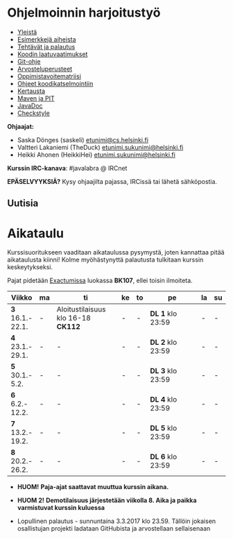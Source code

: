 # Ohjelmoinnin harjoitustyö
* [Yleistä](ohjeet/Yleista.md)
* [Esimerkkejä aiheista](ohjeet/Esimerkkeja-aiheista.md)
* [Tehtävät ja palautus](ohjeet/Tehtavat-ja-palautus.md)
* [Koodin laatuvaatimukset](ohjeet/Koodin-laatuvaatimukset.md)
* [Git-ohje](ohjeet/Git-ohje.md)
* [Arvosteluperusteet](ohjeet/Arvosteluperusteet.md)
* [Oppimistavoitematriisi](http://www.cs.helsinki.fi/courses/58160/matriisi)
* [Ohjeet koodikatselmointiin](ohjeet/Koodikatselmointi.md)
* [Kertausta](ohjeet/Kertausta.md)
* [Maven ja PIT](ohjeet/Maven-ja-PIT.md)
* [JavaDoc](ohjeet/JavaDoc.md)
* [Checkstyle](ohjeet/Checkstyle.md)

**Ohjaajat:**
* Saska Dönges (saskeli) etunimi@cs.helsinki.fi
* Valtteri Lakaniemi (TheDuck) etunimi.sukunimi@helsinki.fi
* Heikki Ahonen (HeikkiHei) etunimi.sukunimi@helsinki.fi

**Kurssin IRC-kanava**:
\#javalabra @ IRCnet

**EPÄSELVYYKSIÄ?** Kysy ohjaajilta pajassa, IRCissä tai lähetä sähköpostia.

## Uutisia

# Aikataulu

Kurssisuoritukseen vaaditaan aikataulussa pysymystä, joten kannattaa pitää aikataulusta kiinni! Kolme myöhästynyttä palautusta tulkitaan kurssin keskeytykseksi.

Pajat pidetään [Exactumissa](http://www.helsinki.fi/teknos/opetustilat/kumpula/gh2b/default.htm) luokassa **BK107**, ellei toisin ilmoiteta.

| Viikko | ma | ti | ke | to | pe | la | su |
| --- | --- | --- | --- | --- | --- | --- | --- |
| **3** <br> 16.1.-<br>22.1. | - | Aloitustilaisuus<br>klo 16-18 **CK112** | - | - | **DL 1** klo 23:59 | - | - |
| **4** <br> 23.1.-<br>29.1. | - | - | - | - | **DL 2** klo 23:59 | - | - |
| **5** <br> 30.1.-<br>5.2.  | - | - | - | - | **DL 3** klo 23:59 | - | - |
| **6** <br> 6.2.-<br>12.2.  | - | - | - | - | **DL 4** klo 23:59 | - | - |
| **7** <br> 13.2.-<br>19.2.  | - | - | - | - | **DL 5** klo 23:59 | - | - |
| **8** <br> 20.2.-<br>26.2.  | - | - | - | - | **DL 6** klo 23:59 | - | - |

* **HUOM!** **Paja-ajat saattavat muuttua kurssin aikana.**

* **HUOM 2!** **Demotilaisuus järjestetään viikolla 8. Aika ja paikka varmistuvat kurssin kuluessa**

* Lopullinen palautus - sunnuntaina 3.3.2017 klo 23.59. Tällöin jokaisen osallistujan projekti ladataan GitHubista ja arvostellaan sellaisenaan
